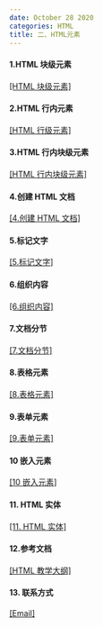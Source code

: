 ```yaml
---
date: October 28 2020
categories: HTML
title: 二、HTML元素
---
```


#### 1.HTML 块级元素

[[HTML 块级元素]](https://web-oyster.github.io/2020/10/28/HTML/HTML%20Tags/%E5%9B%9B%E3%80%81HTML%E5%85%83%E7%B4%A0/HTML%E5%9D%97%E7%BA%A7%E5%85%83%E7%B4%A0/)

#### 2.HTML 行内元素

[[HTML 行级元素]](https://web-oyster.github.io/2020/10/28/HTML/HTML%20Tags/%E5%9B%9B%E3%80%81HTML%E5%85%83%E7%B4%A0/HTML%E8%A1%8C%E5%86%85%E5%85%83%E7%B4%A0/)

#### 3.HTML 行内块级元素

[[HTML 行内块级元素]](https://web-oyster.github.io/2020/10/28/HTML/HTML%20Tags/%E5%9B%9B%E3%80%81HTML%E5%85%83%E7%B4%A0/HTML%E8%A1%8C%E5%86%85%E5%9D%97%E7%BA%A7%E5%85%83%E7%B4%A0/)

#### 4.创建 HTML 文档

[[4.创建 HTML 文档]](https://web-oyster.github.io/2020/10/28/HTML/Tutorial/%E5%85%AD%E3%80%81%E5%88%9B%E5%BB%BA%20HTML%20%E6%96%87%E6%A1%A3/)

#### 5.标记文字

[[5.标记文字]](https://web-oyster.github.io/2020/10/28/HTML/Tutorial/%E4%B8%83%E3%80%81%E6%A0%87%E8%AE%B0%E6%96%87%E5%AD%97/)

#### 6.组织内容

[[6.组织内容]](https://web-oyster.github.io/2020/10/28/HTML/Tutorial/%E5%85%AB%E3%80%81%E7%BB%84%E7%BB%87%E5%86%85%E5%AE%B9/)

#### 7.文档分节

[[7.文档分节]](https://web-oyster.github.io/2020/10/28/HTML/Tutorial/%E4%B9%9D%E3%80%81%E6%96%87%E6%A1%A3%E5%88%86%E8%8A%82/)

#### 8.表格元素

[[8.表格元素]](https://web-oyster.github.io/2020/10/28/HTML/Tutorial/%E5%8D%81%E3%80%81%E8%A1%A8%E6%A0%BC%E5%85%83%E7%B4%A0/)

#### 9.表单元素

[[9.表单元素]](https://web-oyster.github.io/2020/10/28/HTML/Tutorial/%E5%8D%81%E4%B8%80%E3%80%81%E8%A1%A8%E5%8D%95%E5%85%83%E7%B4%A0/)

#### 10 嵌入元素

[[10 嵌入元素]](https://web-oyster.github.io/2020/10/28/HTML/Tutorial/%E5%8D%81%E4%BA%8C%E3%80%81%E5%B5%8C%E5%85%A5%E5%85%83%E7%B4%A0/)

#### 11. HTML 实体

[[11. HTML 实体]]()

#### 12.参考文档

[[HTML 教学大纲]](https://web-oyster.github.io/2020/10/28/HTML/Tutorial/HTML%E6%95%99%E5%AD%A6%E5%A4%A7%E7%BA%B2/)

#### 13. 联系方式

[[Email]](yuanmin8888@outlook.com)
